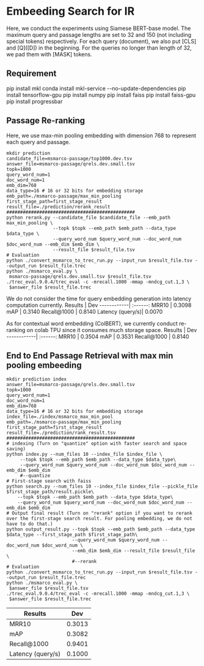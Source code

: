 # Embeeding Search for IR
Here, we conduct the experiments using Siamese BERT-base model. The maximum query and passage lengths are set to 32 and 150 (not including special tokens) respectively. For each query (document), we also put \[CLS\] and \[Q\](\[D\]) in the beginning. For the queries no longer than length of 32, we pad them with \[MASK\] tokens.

Requirement
---
pip install mkl
conda install mkl-service --no-update-dependencies
pip install tensorflow-gpu
pip install numpy
pip install faiss
pip install faiss-gpu
pip install progressbar

Passage Re-ranking
---
Here, we use max-min pooling embedding with dimension 768 to represent each query and passage.
```shell=bash
mkdir prediction
candidate_file=msmarco-passage/top1000.dev.tsv
answer_file=msmarco-passage/qrels.dev.small.tsv
topk=1000
query_word_num=1
doc_word_num=1
emb_dim=768
data_type=16 # 16 or 32 bits for embedding storage
emb_path=./msmarco-passage/max_min_pooling
first_stage_path=first_stage_result
result_file=./prediction/rerank_result
###############################################
python rerank.py --candidate_file $candidate_file --emb_path max_min_pooling \
                 --topk $topk --emb_path $emb_path --data_type $data_type \
                 --query_word_num $query_word_num --doc_word_num $doc_word_num --emb_dim $emb_dim \
                 --result_file $result_file.tsv
# Evaluation
python ./convert_msmarco_to_trec_run.py --input_run $result_file.tsv --output_run $result_file.trec
python ./msmarco_eval.py \
 msmarco-passage/qrels.dev.small.tsv $result_file.tsv
./trec_eval.9.0.4/trec_eval -c -mrecall.1000 -mmap -mndcg_cut.1,3 \
 $answer_file $result_file.trec
```
We do not consider the time for query embedding generation into latency computation currently.
Results  | Dev
------------| :------:
MRR10            | 0.3098
mAP              | 0.3140
Recall@1000      | 0.8140
Latency (query/s)| 0.0070

As for contextual word embedding (ColBERT), we currently conduct re-ranking on colab TPU since it consumes much storage space.
Results  | Dev
------------| :------:
MRR10            | 0.3504
mAP              | 0.3531
Recall@1000      | 0.8140

End to End Passage Retrieval with max min pooling embeeding
---
```shell=bash
mkdir prediction index
answer_file=msmarco-passage/qrels.dev.small.tsv
topk=1000
query_word_num=1
doc_word_num=1
emb_dim=768
data_type=16 # 16 or 32 bits for embedding storage
index_file=./index/msmarco_max_min_pool
emb_path=./msmarco-passage/max_min_pooling
first_stage_path=first_stage_result
result_file=./prediction/rank_result.tsv
###############################################
# indexing (Turn on "quantize" option with faster search and space saving)
python index.py --num_files 10 --index_file $index_file \
     --topk $topk --emb_path $emb_path --data_type $data_type\
     --query_word_num $query_word_num --doc_word_num $doc_word_num --emb_dim $emb_dim
     #--quantize
# First-stage search with faiss
python search.py --num_files 10 --index_file $index_file --pickle_file $first_stage_path/result.pickle\
    --topk $topk --emb_path $emb_path --data_type $data_type\
    --query_word_num $query_word_num --doc_word_num $doc_word_num --emb_dim $emb_dim
# Output final result (Turn on "rerank" option if you want to rerank over the first-stage search result. For pooling embedding, we do not have to do that.)
python output_result.py --topk $topk --emb_path $emb_path --data_type $data_type --first_stage_path $first_stage_path\
                        --query_word_num $query_word_num --doc_word_num $doc_word_num \
                        --emb_dim $emb_dim --result_file $result_file \
                        #--rerank
# Evaluation
python ./convert_msmarco_to_trec_run.py --input_run $result_file.tsv --output_run $result_file.trec
python ./msmarco_eval.py \
 $answer_file $result_file.tsv
./trec_eval.9.0.4/trec_eval -c -mrecall.1000 -mmap -mndcg_cut.1,3 \
 $answer_file $result_file.trec
```
Results  | Dev
------------| :------:
MRR10            | 0.3013
mAP              | 0.3082
Recall@1000      | 0.9401
Latency (query/s)| 0.1000